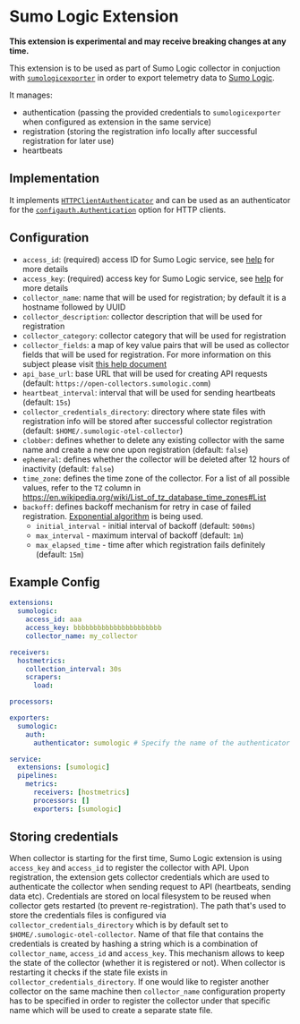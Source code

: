 # Sumo Logic Extension

**This extension is experimental and may receive breaking changes at any time.**

This extension is to be used as part of Sumo Logic collector in conjuction with
[`sumologicexporter`][sumologicexporter] in order to export telemetry data to
[Sumo Logic][sumologic].

It manages:

* authentication (passing the provided credentials to `sumologicexporter`
  when configured as extension in the same service)
* registration (storing the registration info locally after successful registration
  for later use)
* heartbeats

[sumologicexporter]: ../../exporter/sumologicexporter/
[sumologic]: https://www.sumologic.com/

## Implementation

It implements [`HTTPClientAuthenticator`][httpclientauthenticator]
and can be used as an authenticator for the
[`configauth.Authentication`][configauth_authentication] option for HTTP clients.

[httpclientauthenticator]: https://github.com/open-telemetry/opentelemetry-collector/blob/2e84285efc665798d76773b9901727e8836e9d8f/config/configauth/clientauth.go#L34-L39
[configauth_authentication]: https://github.com/open-telemetry/opentelemetry-collector/blob/3f5c7180c51ed67a6f54158ede5e523822e9659e/config/configauth/configauth.go#L29-L33

## Configuration

* `access_id`: (required) access ID for Sumo Logic service, see
  [help][credentials_help] for more details
* `access_key`: (required) access key for Sumo Logic service, see
  [help][credentials_help] for more details
* `collector_name`: name that will be used for registration; by default it is a
   hostname followed by UUID
* `collector_description`: collector description that will be used for registration
* `collector_category`: collector category that will be used for registration
* `collector_fields`: a map of key value pairs that will be used as collector
  fields that will be used for registration.
  For more information on this subject please visit [this help document][fields_help]
* `api_base_url`: base URL that will be used for creating API requests
  (default: `https://open-collectors.sumologic.comm`)
* `heartbeat_interval`: interval that will be used for sending heartbeats
  (default: `15s`)
* `collector_credentials_directory`: directory where state files with registration
  info will be stored after successful collector registration
  (default: `$HOME/.sumologic-otel-collector`)
* `clobber`: defines whether to delete any existing collector with the same name
  and create a new one upon registration (default: `false`)
* `ephemeral`: defines whether the collector will be deleted after 12 hours
	of inactivity (default: `false`)
* `time_zone`: defines the time zone of the collector. For a list of all possible
  values, refer to the `TZ` column in
  https://en.wikipedia.org/wiki/List_of_tz_database_time_zones#List
* `backoff`: defines backoff mechanism for retry in case of failed registration.
  [Exponential algorithm](https://pkg.go.dev/github.com/cenkalti/backoff/v4#ExponentialBackOff) is being used.
  * `initial_interval` - initial interval of backoff (default: `500ms`)
  * `max_interval` - maximum interval of backoff (default: `1m`)
  * `max_elapsed_time` - time after which registration fails definitely (default: `15m`)

[credentials_help]: https://help.sumologic.com/Manage/Security/Access-Keys
[fields_help]: https://help.sumologic.com/Manage/Fields

## Example Config

```yaml
extensions:
  sumologic:
    access_id: aaa
    access_key: bbbbbbbbbbbbbbbbbbbbbb
    collector_name: my_collector

receivers:
  hostmetrics:
    collection_interval: 30s
    scrapers:
      load:

processors:

exporters:
  sumologic:
    auth:
      authenticator: sumologic # Specify the name of the authenticator extension

service:
  extensions: [sumologic]
  pipelines:
    metrics:
      receivers: [hostmetrics]
      processors: []
      exporters: [sumologic]
```

## Storing credentials

When collector is starting for the first time, Sumo Logic extension is using `access_key` and `access_id`
to register the collector with API.
Upon registration, the extension gets collector credentials which are used to authenticate the collector
when sending request to API (heartbeats, sending data etc).
Credentials are stored on local filesystem to be reused when collector gets restarted (to prevent re-registration).
The path that's used to store the credentials files is configured via `collector_credentials_directory` which is by default
set to `$HOME/.sumologic-otel-collector`.
Name of that file that contains the credentials is created by hashing a string which is a combination of `collector_name`, `access_id` and `access_key`.
This mechanism allows to keep the state of the collector (whether it is registered or not).
When collector is restarting it checks if the state file exists in `collector_credentials_directory`.
If one would like to register another collector on the same machine then `collector_name` configuration property
has to be specified in order to register the collector under that specific name which will be used to create
a separate state file.

